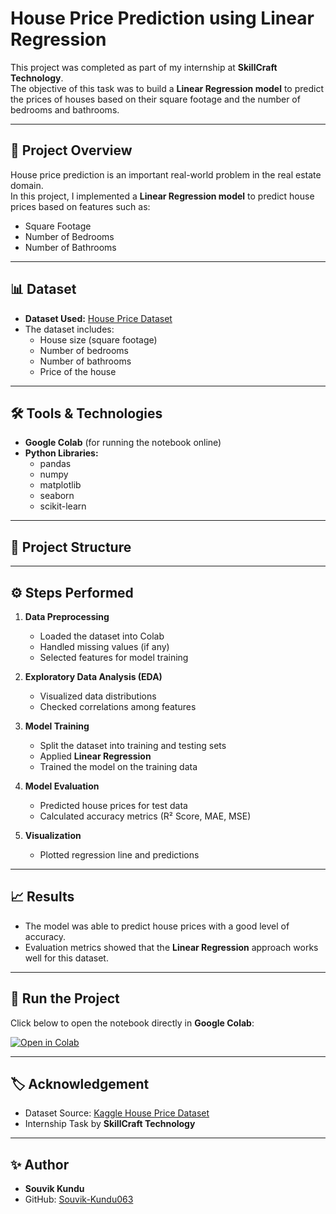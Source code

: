# House Price Prediction using Linear Regression

This project was completed as part of my internship at **SkillCraft Technology**.  
The objective of this task was to build a **Linear Regression model** to predict the prices of houses based on their square footage and the number of bedrooms and bathrooms.

---

## 📌 Project Overview

House price prediction is an important real-world problem in the real estate domain.  
In this project, I implemented a **Linear Regression model** to predict house prices based on features such as:

- Square Footage  
- Number of Bedrooms  
- Number of Bathrooms  

---

## 📊 Dataset

- **Dataset Used:** [House Price Dataset](https://www.kaggle.com/datasets)  
- The dataset includes:
  - House size (square footage)  
  - Number of bedrooms  
  - Number of bathrooms  
  - Price of the house  

---

## 🛠️ Tools & Technologies

- **Google Colab** (for running the notebook online)  
- **Python Libraries:**  
  - pandas  
  - numpy  
  - matplotlib  
  - seaborn  
  - scikit-learn  

---

## 📂 Project Structure


---

## ⚙️ Steps Performed

1. **Data Preprocessing**
   - Loaded the dataset into Colab
   - Handled missing values (if any)
   - Selected features for model training

2. **Exploratory Data Analysis (EDA)**
   - Visualized data distributions
   - Checked correlations among features

3. **Model Training**
   - Split the dataset into training and testing sets
   - Applied **Linear Regression**
   - Trained the model on the training data

4. **Model Evaluation**
   - Predicted house prices for test data
   - Calculated accuracy metrics (R² Score, MAE, MSE)

5. **Visualization**
   - Plotted regression line and predictions  

---

## 📈 Results

- The model was able to predict house prices with a good level of accuracy.
- Evaluation metrics showed that the **Linear Regression** approach works well for this dataset.

---

## 🚀 Run the Project

Click below to open the notebook directly in **Google Colab**:

[![Open in Colab](https://colab.research.google.com/assets/colab-badge.svg)](https://colab.research.google.com/github/Souvik-Kundu063/SCT_ML_2/blob/main/housins_price_prediction.ipynb)

---


## 🏷️ Acknowledgement

- Dataset Source: [Kaggle House Price Dataset](https://www.kaggle.com/datasets)  
- Internship Task by **SkillCraft Technology**

---

## ✨ Author

- **Souvik Kundu**
- GitHub: [Souvik-Kundu063](https://github.com/Souvik-Kundu063)
